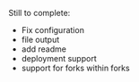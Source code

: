 
Still to complete:
* Fix configuration
* file output
* add readme
* deployment support
* support for forks within forks



